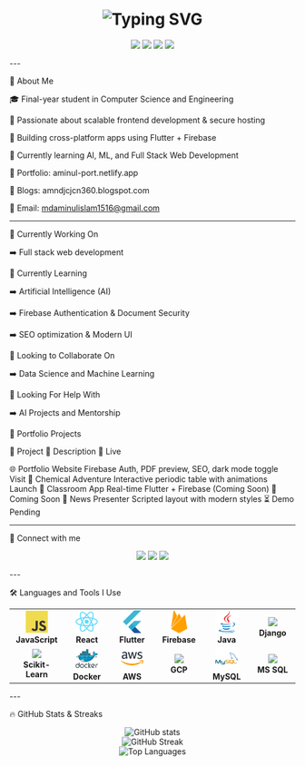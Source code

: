 <h1 align="center">
  <img src="https://readme-typing-svg.herokuapp.com?font=Fira+Code&size=30&duration=3000&pause=1000&color=36BCF7&center=true&vCenter=true&width=900&lines=Hi+%F0%9F%91%8B%2C+I'm+Aminul+Islam;CSE+Final+Year+Student+from+Bangladesh;Frontend+Developer+%7C+Flutter+%7C+React.js+Lover;Learning+AI+%26+ML;Welcome+to+my+GitHub+Profile!" alt="Typing SVG" />
</h1><p align="center">
  <img src="https://img.shields.io/badge/Frontend-Developer-36BCF7?style=flat-square&logo=html5&logoColor=white" />
  <img src="https://img.shields.io/badge/AI%20Enthusiast-Machine%20Learning-green?style=flat-square&logo=python&logoColor=white" />
  <img src="https://img.shields.io/badge/Location-Sylhet%2C%20Bangladesh-ff69b4?style=flat-square&logo=google-maps" />
  <img src="https://img.shields.io/badge/Netlify-Deployment-%2328B463?style=flat-square&logo=netlify&logoColor=white" />
</p>
---

🧠 About Me

🎓 Final-year student in Computer Science and Engineering

🚀 Passionate about scalable frontend development & secure hosting

📱 Building cross-platform apps using Flutter + Firebase

🧠 Currently learning AI, ML, and Full Stack Web Development

📂 Portfolio: aminul-port.netlify.app

📝 Blogs: amndjcjcn360.blogspot.com

📧 Email: mdaminulislam1516@gmail.com



---

🔭 Currently Working On

➡️ Full stack web development


🌱 Currently Learning

➡️ Artificial Intelligence (AI)

➡️ Firebase Authentication & Document Security

➡️ SEO optimization & Modern UI


👯 Looking to Collaborate On

➡️ Data Science and Machine Learning


🤝 Looking For Help With

➡️ AI Projects and Mentorship


📂 Portfolio Projects

🚀 Project	📝 Description	🔗 Live

🌐 Portfolio Website	Firebase Auth, PDF preview, SEO, dark mode toggle	Visit
🧪 Chemical Adventure	Interactive periodic table with animations	Launch
📱 Classroom App	Real-time Flutter + Firebase (Coming Soon)	🚧 Coming Soon
📰 News Presenter	Scripted layout with modern styles	⏳ Demo Pending



---

📡 Connect with me

<p align="center">
  <a href="mailto:mdaminulislam1516@gmail.com"><img src="https://img.shields.io/badge/Gmail-D14836?style=for-the-badge&logo=gmail&logoColor=white"/></a>
  <a href="https://www.linkedin.com/in/aminul-islam-97282b25a" target="_blank"><img src="https://img.shields.io/badge/LinkedIn-0077B5?style=for-the-badge&logo=linkedin&logoColor=white"/></a>
  <a href="https://github.com/aminul-port" target="_blank"><img src="https://img.shields.io/badge/GitHub-181717?style=for-the-badge&logo=github&logoColor=white"/></a>
</p>
---

🛠️ Languages and Tools I Use

<table align="center">
  <tr>
    <td align="center" width="96">
      <img src="https://raw.githubusercontent.com/devicons/devicon/master/icons/javascript/javascript-original.svg" width="40" />
      <br><strong>JavaScript</strong>
    </td>
    <td align="center" width="96">
      <img src="https://raw.githubusercontent.com/devicons/devicon/master/icons/react/react-original.svg" width="40" />
      <br><strong>React</strong>
    </td>
    <td align="center" width="96">
      <img src="https://raw.githubusercontent.com/devicons/devicon/master/icons/flutter/flutter-original.svg" width="40" />
      <br><strong>Flutter</strong>
    </td>
    <td align="center" width="96">
      <img src="https://raw.githubusercontent.com/devicons/devicon/master/icons/firebase/firebase-plain.svg" width="40" />
      <br><strong>Firebase</strong>
    </td>
    <td align="center" width="96">
      <img src="https://raw.githubusercontent.com/devicons/devicon/master/icons/java/java-original.svg" width="40" />
      <br><strong>Java</strong>
    </td>
    <td align="center" width="96">
      <img src="https://cdn.worldvectorlogo.com/logos/django.svg" width="40" />
      <br><strong>Django</strong>
    </td>
  </tr>
  <tr>
    <td align="center" width="96">
      <img src="https://upload.wikimedia.org/wikipedia/commons/0/05/Scikit_learn_logo_small.svg" width="40" />
      <br><strong>Scikit-Learn</strong>
    </td>
    <td align="center" width="96">
      <img src="https://raw.githubusercontent.com/devicons/devicon/master/icons/docker/docker-original-wordmark.svg" width="40" />
      <br><strong>Docker</strong>
    </td>
    <td align="center" width="96">
      <img src="https://raw.githubusercontent.com/devicons/devicon/master/icons/amazonwebservices/amazonwebservices-original-wordmark.svg" width="40" />
      <br><strong>AWS</strong>
    </td>
    <td align="center" width="96">
      <img src="https://www.vectorlogo.zone/logos/google_cloud/google_cloud-icon.svg" width="40" />
      <br><strong>GCP</strong>
    </td>
    <td align="center" width="96">
      <img src="https://raw.githubusercontent.com/devicons/devicon/master/icons/mysql/mysql-original-wordmark.svg" width="40" />
      <br><strong>MySQL</strong>
    </td>
    <td align="center" width="96">
      <img src="https://www.svgrepo.com/show/303229/microsoft-sql-server-logo.svg" width="40" />
      <br><strong>MS SQL</strong>
    </td>
  </tr>
</table>
---

🔥 GitHub Stats & Streaks

<p align="center">
  <img src="https://github-readme-stats.vercel.app/api?username=aminul-port&show_icons=true&theme=radical" alt="GitHub stats" width="400" />
  <br/>
  <img src="https://github-readme-streak-stats.herokuapp.com?user=aminul-port&theme=radical&hide_border=false" alt="GitHub Streak" width="400" />
  <br/>
  <img src="https://github-readme-stats.vercel.app/api/top-langs/?username=aminul-port&layout=compact&theme=radical" alt="Top Languages" width="400" />
</p>
